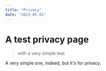 ```yaml
---
title: "Privacy"
date: "2023-05-01"
---
```

# A test privacy page

>with a very simple test

A very simple one, indeed, but it's for privacy.
